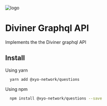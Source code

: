 [logo]: https://cdn.xy.company/img/brand/XY_Logo_GitHub.png

![logo]

# Diviner Graphql API

Implements the the Diviner graphql API

## Install

Using yarn

```sh
  yarn add @xyo-network/questions
```

Using npm

```sh
  npm install @xyo-network/questions --save
```